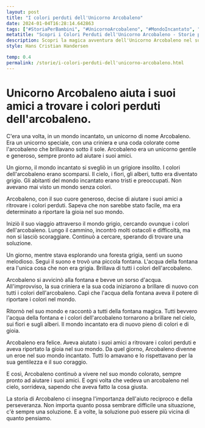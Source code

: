 ```yaml
---
layout: post
title: "I colori perduti dell'Unicorno Arcobaleno"
date: 2024-01-04T16:28:14.642863
tags: ["#StoriaPerBambini", "#UnicornoArcobaleno", "#MondoIncantato", "#ColoriPerduti"]
metatitle: "Scopri i Colori Perduti dell'Unicorno Arcobaleno - Storie per Bambini Educativi e Divertenti"
description: Scopri la magica avventura dell'Unicorno Arcobaleno nel suo viaggio per ritrovare i colori perduti dell'arcobaleno. Una storia di amicizia, coraggio e perseveranza che insegna l'importanza dell'aiuto reciproco.
style: Hans Cristian Handersen

temp: 0.4
permalink: /storie/i-colori-perduti-dell'unicorno-arcobaleno.html
---
```

# Unicorno Arcobaleno aiuta i suoi amici a trovare i colori perduti dell'arcobaleno.

C'era una volta, in un mondo incantato, un unicorno di nome Arcobaleno. Era un unicorno speciale, con una criniera e una coda colorate come l'arcobaleno che brillavano sotto il sole. Arcobaleno era un unicorno gentile e generoso, sempre pronto ad aiutare i suoi amici.

Un giorno, il mondo incantato si svegliò in un grigiore insolito. I colori dell'arcobaleno erano scomparsi. Il cielo, i fiori, gli alberi, tutto era diventato grigio. Gli abitanti del mondo incantato erano tristi e preoccupati. Non avevano mai visto un mondo senza colori.

Arcobaleno, con il suo cuore generoso, decise di aiutare i suoi amici a ritrovare i colori perduti. Sapeva che non sarebbe stato facile, ma era determinato a riportare la gioia nel suo mondo.

Iniziò il suo viaggio attraverso il mondo grigio, cercando ovunque i colori dell'arcobaleno. Lungo il cammino, incontrò molti ostacoli e difficoltà, ma non si lasciò scoraggiare. Continuò a cercare, sperando di trovare una soluzione.

Un giorno, mentre stava esplorando una foresta grigia, sentì un suono melodioso. Seguì il suono e trovò una piccola fontana. L'acqua della fontana era l'unica cosa che non era grigia. Brillava di tutti i colori dell'arcobaleno.

Arcobaleno si avvicinò alla fontana e bevve un sorso d'acqua. All'improvviso, la sua criniera e la sua coda iniziarono a brillare di nuovo con tutti i colori dell'arcobaleno. Capì che l'acqua della fontana aveva il potere di riportare i colori nel mondo.

Ritornò nel suo mondo e raccontò a tutti della fontana magica. Tutti bevvero l'acqua della fontana e i colori dell'arcobaleno tornarono a brillare nel cielo, sui fiori e sugli alberi. Il mondo incantato era di nuovo pieno di colori e di gioia.

Arcobaleno era felice. Aveva aiutato i suoi amici a ritrovare i colori perduti e aveva riportato la gioia nel suo mondo. Da quel giorno, Arcobaleno divenne un eroe nel suo mondo incantato. Tutti lo amavano e lo rispettavano per la sua gentilezza e il suo coraggio.

E così, Arcobaleno continuò a vivere nel suo mondo colorato, sempre pronto ad aiutare i suoi amici. E ogni volta che vedeva un arcobaleno nel cielo, sorrideva, sapendo che aveva fatto la cosa giusta.

La storia di Arcobaleno ci insegna l'importanza dell'aiuto reciproco e della perseveranza. Non importa quanto possa sembrare difficile una situazione, c'è sempre una soluzione. E a volte, la soluzione può essere più vicina di quanto pensiamo.

        